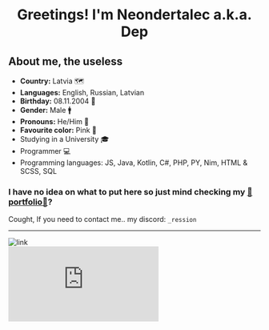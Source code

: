 <h1 align="center">Greetings! I'm Neondertalec a.k.a. Dep</h1>

## About me, the useless
* **Country:** Latvia 🗺
* **Languages:** English, Russian, Latvian
* **Birthday:** 08.11.2004 🎂
* **Gender:** Male 🚹
* **Pronouns:** He/Him 💬
* **Favourite color:** Pink 🎨
* Studying in a University 🎓
* Programmer 💻
* Programming languages: JS, Java, Kotlin, C#, PHP, PY, Nim, HTML & SCSS, SQL

### I have no idea on what to put here so just mind checking my [🎀portfolio🎀](https://depuresu.net)?
Cought, If you need to contact me.. my discord: `_ression`

***
![link](https://komarev.com/ghpvc/?username=neondertalec&label=Profile%20views&color=0e75b6&style=flat)  
![link](http://depuresu.net/api/counter/visits.php)
